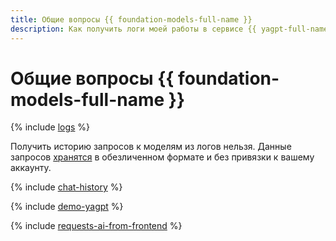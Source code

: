 ```yaml
---
title: Общие вопросы {{ foundation-models-full-name }}
description: Как получить логи моей работы в сервисе {{ yagpt-full-name }}? Ответы на этот и другие вопросы в данной статье.
---
```


# Общие вопросы {{ foundation-models-full-name }}

{% include [logs](../../_qa/logs.md) %}

Получить историю запросов к моделям из логов нельзя. Данные запросов [хранятся](../operations/disable-logging.md) в обезличенном формате и без привязки к вашему аккаунту.

{% include [chat-history](../../_qa/chat-history.md) %}

{% include [demo-yagpt](../../_qa/demo-yagpt.md) %}

{% include [requests-ai-from-frontend](../../_qa/requests-ai-from-frontend.md) %}